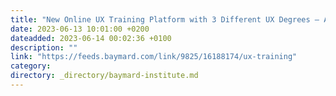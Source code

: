 ```yaml
---
title: "New Online UX Training Platform with 3 Different UX Degrees — All Based on Baymard’s Extensive UX Research"
date: 2023-06-13 10:01:00 +0200
dateadded: 2023-06-14 00:02:36 +0100
description: ""
link: "https://feeds.baymard.com/link/9825/16188174/ux-training"
category:
directory: _directory/baymard-institute.md
---
```

